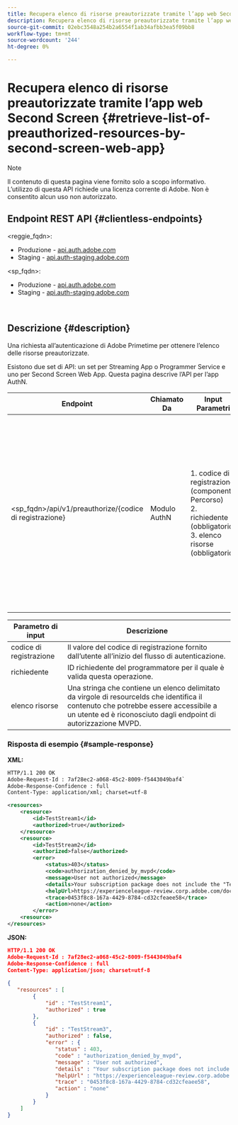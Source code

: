 ```yaml
---
title: Recupera elenco di risorse preautorizzate tramite l’app web Second Screen
description: Recupera elenco di risorse preautorizzate tramite l’app web Second Screen
source-git-commit: 02ebc3548a254b2a6554f1ab34afbb3ea5f09bb8
workflow-type: tm+mt
source-wordcount: '244'
ht-degree: 0%

---
```


# Recupera elenco di risorse preautorizzate tramite l’app web Second Screen {#retrieve-list-of-preauthorized-resources-by-second-screen-web-app}

>[!NOTE]
>
>Il contenuto di questa pagina viene fornito solo a scopo informativo. L’utilizzo di questa API richiede una licenza corrente di Adobe. Non è consentito alcun uso non autorizzato.

## Endpoint REST API {#clientless-endpoints}

&lt;reggie_fqdn>:

* Produzione - [api.auth.adobe.com](http://api.auth.adobe.com/)
* Staging - [api.auth-staging.adobe.com](http://api.auth-staging.adobe.com/)

&lt;sp_fqdn>:

* Produzione - [api.auth.adobe.com](http://api.auth.adobe.com/)
* Staging - [api.auth-staging.adobe.com](http://api.auth-staging.adobe.com/)

</br>

## Descrizione {#description}

Una richiesta all’autenticazione di Adobe Primetime per ottenere l’elenco delle risorse preautorizzate.

Esistono due set di API: un set per Streaming App o Programmer Service e uno per Second Screen Web App. Questa pagina descrive l’API per l’app AuthN.


| Endpoint | Chiamato  </br>Da | Input   </br>Parametri | HTTP  </br>Metodo | Risposta | HTTP  </br>Risposta |
| --- | --- | --- | --- | --- | --- |
| &lt;sp_fqdn>/api/v1/preauthorize/{codice di registrazione} | Modulo AuthN | 1. codice di registrazione  </br>    (componente Percorso)</br>2.  richiedente (obbligatorio)</br>3.  elenco risorse (obbligatorio) | GET | XML o JSON contenente singole decisioni di pre-autorizzazione o dettagli sull’errore. Vedi gli esempi di seguito. | 200 - Operazione completata</br></br>400 - Richiesta non valida</br></br>401 - Non autorizzato</br></br>405 - Metodo non consentito  </br></br>412 - Precondizione non riuscita</br></br>500 - Errore interno del server |



| Parametro di input | Descrizione |
| ----------------- | ------------------------------------------------------------------------------------------------------------------------------------------------------------------------------ |
| codice di registrazione | Il valore del codice di registrazione fornito dall’utente all’inizio del flusso di autenticazione. |
| richiedente | ID richiedente del programmatore per il quale è valida questa operazione. |
| elenco risorse | Una stringa che contiene un elenco delimitato da virgole di resourceIds che identifica il contenuto che potrebbe essere accessibile a un utente ed è riconosciuto dagli endpoint di autorizzazione MVPD. |


### Risposta di esempio {#sample-response}

**XML:**

```XML
HTTP/1.1 200 OK
Adobe-Request-Id : 7af28ec2-a068-45c2-8009-f5443049baf4`
Adobe-Response-Confidence : full
Content-Type: application/xml; charset=utf-8

<resources>
    <resource>
        <id>TestStream1</id>
        <authorized>true</authorized>
    </resource>
    <resource>
        <id>TestStream2</id>
        <authorized>false</authorized>  
        <error>
            <status>403</status>
            <code>authorization_denied_by_mvpd</code>
            <message>User not authorized</message>
            <details>Your subscription package does not include the "TestStream3" channel.</details>
            <helpUrl>https://experienceleague-review.corp.adobe.com/docs/primetime/authentication/auth-features/error-reportn/enhanced-error-codes.html#error-codes</helpUrl>
            <trace>0453f8c8-167a-4429-8784-cd32cfeaee58</trace>
            <action>none</action>
        </error>
    <resource>
</resources>
```

**JSON:**

```JSON
HTTP/1.1 200 OK
Adobe-Request-Id : 7af28ec2-a068-45c2-8009-f5443049baf4
Adobe-Response-Confidence : full
Content-Type: application/json; charset=utf-8
 
{
   "resources" : [
        {
            "id" : "TestStream1",
            "authorized" : true
        },
        {
            "id" : "TestStream3",
            "authorized" : false,
            "error" : {
               "status" : 403,
               "code" : "authorization_denied_by_mvpd",
               "message" : "User not authorized",
               "details" : "Your subscription package does not include the "TestStream3" channel.",
               "helpUrl" : "https://experienceleague-review.corp.adobe.com/docs/primetime/authentication/auth-features/error-reportn/enhanced-error-codes.html#error-codes",
               "trace" : "0453f8c8-167a-4429-8784-cd32cfeaee58",
               "action" : "none"
            }
        } 
    ]
}
```
